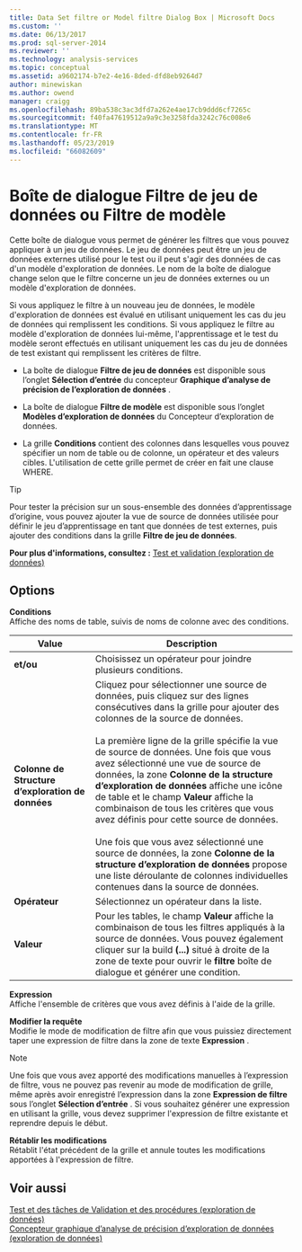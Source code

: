 ```yaml
---
title: Data Set filtre or Model filtre Dialog Box | Microsoft Docs
ms.custom: ''
ms.date: 06/13/2017
ms.prod: sql-server-2014
ms.reviewer: ''
ms.technology: analysis-services
ms.topic: conceptual
ms.assetid: a9602174-b7e2-4e16-8ded-dfd8eb9264d7
author: minewiskan
ms.author: owend
manager: craigg
ms.openlocfilehash: 89ba538c3ac3dfd7a262e4ae17cb9ddd6cf7265c
ms.sourcegitcommit: f40fa47619512a9a9c3e3258fda3242c76c008e6
ms.translationtype: MT
ms.contentlocale: fr-FR
ms.lasthandoff: 05/23/2019
ms.locfileid: "66082609"
---
```

# <a name="data-set-filter-or-model-filter-dialog-box"></a>Boîte de dialogue Filtre de jeu de données ou Filtre de modèle
  Cette boîte de dialogue vous permet de générer les filtres que vous pouvez appliquer à un jeu de données.  Le jeu de données peut être un jeu de données externes utilisé pour le test ou il peut s'agir des données de cas d'un modèle d'exploration de données. Le nom de la boîte de dialogue change selon que le filtre concerne un jeu de données externes ou un modèle d'exploration de données.  
  
 Si vous appliquez le filtre à un nouveau jeu de données, le modèle d'exploration de données est évalué en utilisant uniquement les cas du jeu de données qui remplissent les conditions. Si vous appliquez le filtre au modèle d'exploration de données lui-même, l'apprentissage et le test du modèle seront effectués en utilisant uniquement les cas du jeu de données de test existant qui remplissent les critères de filtre.  
  
-   La boîte de dialogue **Filtre de jeu de données** est disponible sous l’onglet **Sélection d’entrée** du concepteur **Graphique d’analyse de précision de l’exploration de données** .  
  
-   La boîte de dialogue **Filtre de modèle** est disponible sous l’onglet **Modèles d’exploration de données** du Concepteur d’exploration de données.  
  
-   La grille **Conditions** contient des colonnes dans lesquelles vous pouvez spécifier un nom de table ou de colonne, un opérateur et des valeurs cibles. L'utilisation de cette grille permet de créer en fait une clause WHERE.  
  
> [!TIP]  
>  Pour tester la précision sur un sous-ensemble des données d’apprentissage d’origine, vous pouvez ajouter la vue de source de données utilisée pour définir le jeu d’apprentissage en tant que données de test externes, puis ajouter des conditions dans la grille **Filtre de jeu de données**.  
  
 **Pour plus d'informations, consultez :** [Test et validation &#40;exploration de données&#41;](data-mining/testing-and-validation-data-mining.md)  
  
## <a name="options"></a>Options  
 **Conditions**  
 Affiche des noms de table, suivis de noms de colonne avec des conditions.  
  
|Value|Description|  
|-----------|-----------------|  
|**et/ou**|Choisissez un opérateur pour joindre plusieurs conditions.|  
|**Colonne de Structure d’exploration de données**|Cliquez pour sélectionner une source de données, puis cliquez sur des lignes consécutives dans la grille pour ajouter des colonnes de la source de données.<br /><br /> La première ligne de la grille spécifie la vue de source de données. Une fois que vous avez sélectionné une vue de source de données, la zone **Colonne de la structure d’exploration de données** affiche une icône de table et le champ **Valeur** affiche la combinaison de tous les critères que vous avez définis pour cette source de données.<br /><br /> Une fois que vous avez sélectionné une source de données, la zone **Colonne de la structure d’exploration de données** propose une liste déroulante de colonnes individuelles contenues dans la source de données.|  
|**Opérateur**|Sélectionnez un opérateur dans la liste.|  
|**Valeur**|Pour les tables, le champ **Valeur** affiche la combinaison de tous les filtres appliqués à la source de données. Vous pouvez également cliquer sur la build **(...)**  situé à droite de la zone de texte pour ouvrir le **filtre** boîte de dialogue et générer une condition.|  
  
 **Expression**  
 Affiche l'ensemble de critères que vous avez définis à l'aide de la grille.  
  
 **Modifier la requête**  
 Modifie le mode de modification de filtre afin que vous puissiez directement taper une expression de filtre dans la zone de texte **Expression** .  
  
> [!NOTE]  
>  Une fois que vous avez apporté des modifications manuelles à l’expression de filtre, vous ne pouvez pas revenir au mode de modification de grille, même après avoir enregistré l’expression dans la zone **Expression de filtre** sous l’onglet **Sélection d’entrée** . Si vous souhaitez générer une expression en utilisant la grille, vous devez supprimer l'expression de filtre existante et reprendre depuis le début.  
  
 **Rétablir les modifications**  
 Rétablit l'état précédent de la grille et annule toutes les modifications apportées à l'expression de filtre.  
  
## <a name="see-also"></a>Voir aussi  
 [Test et des tâches de Validation et des procédures &#40;exploration de données&#41;](data-mining/testing-and-validation-tasks-and-how-tos-data-mining.md)   
 [Concepteur graphique d’analyse de précision d’exploration de données &#40;exploration de données&#41;](mining-accuracy-chart-designer-data-mining.md)  
  
  
